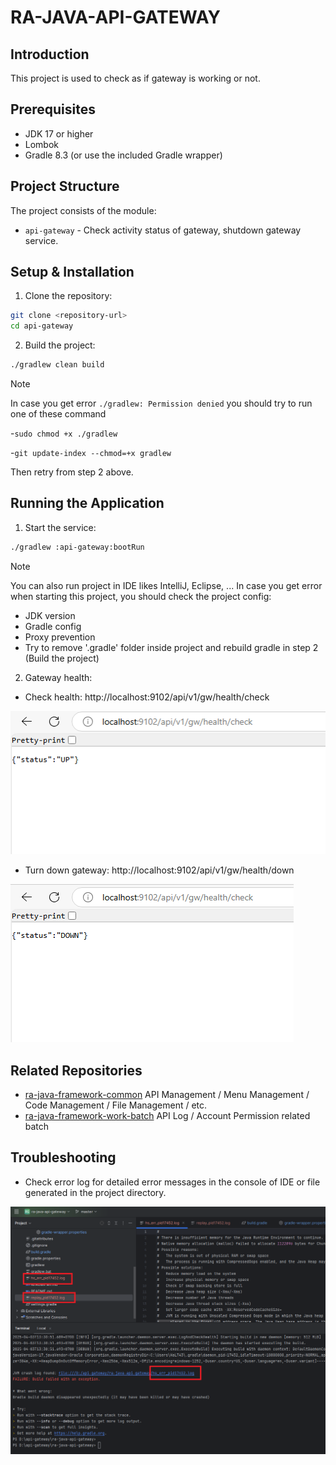 # RA-JAVA-API-GATEWAY

## Introduction

This project is used to check as if gateway is working or not.

## Prerequisites

- JDK 17 or higher
- Lombok
- Gradle 8.3 (or use the included Gradle wrapper)

## Project Structure

The project consists of the module:

- `api-gateway` - Check activity status of gateway, shutdown gateway service.

## Setup & Installation

1. Clone the repository:

```bash
git clone <repository-url>
cd api-gateway
```

2. Build the project:

```bash
./gradlew clean build
```

> [!NOTE]
> 
> In case you get error `./gradlew: Permission denied` you should try to run one of these command  
>
>    -``sudo chmod +x ./gradlew``
>    
>    -``git update-index --chmod=+x gradlew``
> 
> Then retry from step 2 above.

## Running the Application

1. Start the service:

```bash
./gradlew :api-gateway:bootRun
```

> [!NOTE]
> 
> You can also run project in IDE likes IntelliJ, Eclipse, ...
> In case you get error when starting this project, you should check the project config:
> - JDK version 
> - Gradle config
> - Proxy prevention
> - Try to remove '.gradle' folder inside project and rebuild gradle in step 2 (Build the project)

2. Gateway health:

- Check health: http://localhost:9102/api/v1/gw/health/check

![health check](docs/imgs/gateway-up.png)

- Turn down gateway: http://localhost:9102/api/v1/gw/health/down

![shutdown gateway](docs/imgs/gateway-down.png)

## Related Repositories

- [ra-java-framework-common](https://github.com/skccmygit/ra-java-framework-common) API Management / Menu Management / Code Management / File Management / etc.
- [ra-java-framework-work-batch](https://github.com/skccmygit/ra-java-framework-work-batch) API Log / Account Permission related batch

## Troubleshooting

- Check  error log for detailed error messages in the console of IDE or file generated in the project directory.

![gradle error](docs/imgs/gradle-log.png)
